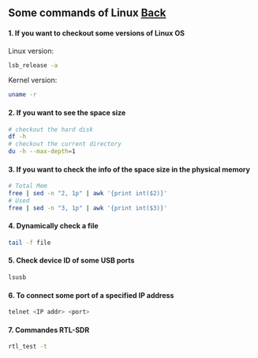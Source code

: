 ## Some commands of Linux [Back](./qa.md)

#### 1. If you want to checkout some versions of Linux OS

Linux version:

```bash
lsb_release -a
```

Kernel version:

```bash
uname -r
```

#### 2. If you want to see the space size

```bash
# checkout the hard disk
df -h
# checkout the current directory
du -h --max-depth=1
```

#### 3. If you want to check the info of the space size in the physical memory

```bash
# Total Mem
free | sed -n "2, 1p" | awk '{print int($2)}'
# Used
free | sed -n "3, 1p" | awk '{print int($3)}'
```

#### 4. Dynamically check a file

```bash
tail -f file
```

#### 5. Check device ID of some USB ports

```bash
lsusb
```

#### 6. To connect some port of a specified IP address

```bash
telnet <IP addr> <port>
```

#### 7. Commandes RTL-SDR

```bash
rtl_test -t
```
